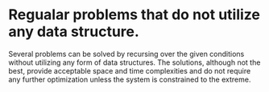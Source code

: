 # Regualar problems that do not utilize any data structure.
Several problems can be solved by recursing over the given conditions without utilizing any form of data structures. 
The solutions, although not the best, provide acceptable space and time complexities and do not require any further optimization unless the
system is constrained to the extreme. 
